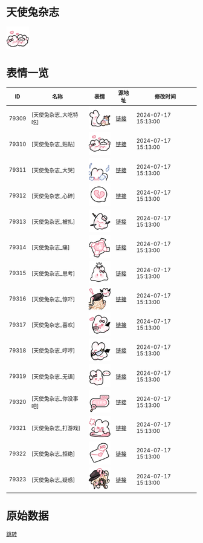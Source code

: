 # 天使兔杂志

<img src="./cover.png" height="60" alt="cover" />

# 表情一览

|ID|名称|表情|源地址|修改时间|
|----|----|----|----|----|
|79309|[天使兔杂志_大吃特吃]|<img src="./pic/079309_%5B天使兔杂志_大吃特吃%5D.png" height="60" alt="大吃特吃"/>|[链接](https://i0.hdslb.com/bfs/garb/c32ab69b13ffa37c1a4f3bc776eeffdc59d7fce3.png)|2024-07-17 15:13:00|
|79310|[天使兔杂志_贴贴]|<img src="./pic/079310_%5B天使兔杂志_贴贴%5D.png" height="60" alt="贴贴"/>|[链接](https://i0.hdslb.com/bfs/garb/5dcd7cfa9eac2255c5b9cb35f6c1ebc65a6a652a.png)|2024-07-17 15:13:00|
|79311|[天使兔杂志_大哭]|<img src="./pic/079311_%5B天使兔杂志_大哭%5D.png" height="60" alt="大哭"/>|[链接](https://i0.hdslb.com/bfs/garb/576678d41b86bb9cfc73104ff040414f4b9b0b80.png)|2024-07-17 15:13:00|
|79312|[天使兔杂志_心碎]|<img src="./pic/079312_%5B天使兔杂志_心碎%5D.png" height="60" alt="心碎"/>|[链接](https://i0.hdslb.com/bfs/garb/04535950e1306b1d9449acdce2ed2978861fbd8b.png)|2024-07-17 15:13:00|
|79313|[天使兔杂志_被扎]|<img src="./pic/079313_%5B天使兔杂志_被扎%5D.png" height="60" alt="被扎"/>|[链接](https://i0.hdslb.com/bfs/garb/30b8b5de0548f850e0fe7134ca1059a3aaa41e61.png)|2024-07-17 15:13:00|
|79314|[天使兔杂志_痛]|<img src="./pic/079314_%5B天使兔杂志_痛%5D.png" height="60" alt="痛"/>|[链接](https://i0.hdslb.com/bfs/garb/7a3cac1690f457ee35442c3622e5a8869ab88f80.png)|2024-07-17 15:13:00|
|79315|[天使兔杂志_思考]|<img src="./pic/079315_%5B天使兔杂志_思考%5D.png" height="60" alt="思考"/>|[链接](https://i0.hdslb.com/bfs/garb/f172dce034bfb7734468a84ec0084bcb90526cff.png)|2024-07-17 15:13:00|
|79316|[天使兔杂志_惊吓]|<img src="./pic/079316_%5B天使兔杂志_惊吓%5D.png" height="60" alt="惊吓"/>|[链接](https://i0.hdslb.com/bfs/garb/51d12a9226c43791a02fddd7250c7a7d3f0e44aa.png)|2024-07-17 15:13:00|
|79317|[天使兔杂志_喜欢]|<img src="./pic/079317_%5B天使兔杂志_喜欢%5D.png" height="60" alt="喜欢"/>|[链接](https://i0.hdslb.com/bfs/garb/b8a2d3e02d1bd567c96dcb8ef5cf740041a39abb.png)|2024-07-17 15:13:00|
|79318|[天使兔杂志_哼哼]|<img src="./pic/079318_%5B天使兔杂志_哼哼%5D.png" height="60" alt="哼哼"/>|[链接](https://i0.hdslb.com/bfs/garb/791f1f14e1abd87bf186a1aa6fe35eec62b80384.png)|2024-07-17 15:13:00|
|79319|[天使兔杂志_无语]|<img src="./pic/079319_%5B天使兔杂志_无语%5D.png" height="60" alt="无语"/>|[链接](https://i0.hdslb.com/bfs/garb/ef89aea8a4a95ddcd96a0630f7f447d5866b29ff.png)|2024-07-17 15:13:00|
|79320|[天使兔杂志_你没事吧]|<img src="./pic/079320_%5B天使兔杂志_你没事吧%5D.png" height="60" alt="你没事吧"/>|[链接](https://i0.hdslb.com/bfs/garb/ab0fa2312bf4c574baf92c31999123fc6a0fd163.png)|2024-07-17 15:13:00|
|79321|[天使兔杂志_打游戏]|<img src="./pic/079321_%5B天使兔杂志_打游戏%5D.png" height="60" alt="打游戏"/>|[链接](https://i0.hdslb.com/bfs/garb/a514ef3b2b07c9bb9f26bd16bc5dc87e51becca6.png)|2024-07-17 15:13:00|
|79322|[天使兔杂志_拒绝]|<img src="./pic/079322_%5B天使兔杂志_拒绝%5D.png" height="60" alt="拒绝"/>|[链接](https://i0.hdslb.com/bfs/garb/2841f2f811f8e453b8ad060831fc7913da26bc86.png)|2024-07-17 15:13:00|
|79323|[天使兔杂志_疑惑]|<img src="./pic/079323_%5B天使兔杂志_疑惑%5D.png" height="60" alt="疑惑"/>|[链接](https://i0.hdslb.com/bfs/garb/bae63ea50e01ae9d6d343c58c7380d0871e44d50.png)|2024-07-17 15:13:00|

# 原始数据

[跳转](./raw.json)

